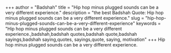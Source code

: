 +++
author = "Badshah"
title = "Hip hop minus plugged sounds can be a very different experience."
description = "the best Badshah Quote: Hip hop minus plugged sounds can be a very different experience."
slug = "hip-hop-minus-plugged-sounds-can-be-a-very-different-experience"
keywords = "Hip hop minus plugged sounds can be a very different experience.,badshah,badshah quotes,badshah quote,badshah sayings,badshah saying,quotes, sayings,quote, saying, motivation"
+++
Hip hop minus plugged sounds can be a very different experience.
